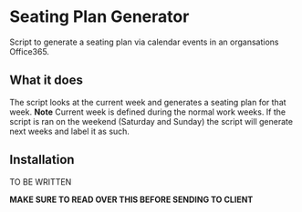 
# Seating Plan Generator

Script to generate a seating plan via calendar events in an organsations Office365.

## What it does

The script looks at the current week and generates a seating plan for that week. **Note** Current week is defined during the normal work weeks. If the script is ran on the weekend (Saturday and Sunday) the script will generate next weeks and label it as such.

## Installation

TO BE WRITTEN


**MAKE SURE TO READ OVER THIS BEFORE SENDING TO CLIENT**